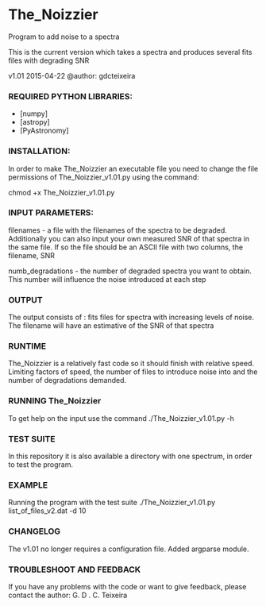 The_Noizzier
============

Program to add noise to a spectra

This is the current version which takes a spectra and produces
several fits files with degrading SNR

v1.01 2015-04-22
@author: gdcteixeira

### REQUIRED PYTHON LIBRARIES:

   * [numpy]
   * [astropy]
   * [PyAstronomy]

### INSTALLATION:

In order to make The_Noizzier an executable file you need to change the 
file permissions of The_Noizzier_v1.01.py using the command:

chmod +x The_Noizzier_v1.01.py

### INPUT PARAMETERS:

filenames - a file with the filenames of the spectra to be degraded. 
Additionally you can also input your own measured SNR of that spectra
in the same file. If so the file should be an ASCII file with two columns,
the filename, SNR

numb_degradations - the number of degraded spectra you want to obtain. This
number will influence the noise introduced at each step


### OUTPUT

The output consists of :
fits files for spectra with increasing levels of noise. The filename will
have an estimative of the SNR of that spectra

### RUNTIME

The_Noizzier is a relatively fast code so it should finish with relative
speed. Limiting factors of speed, the number of files to introduce noise
into and the number of degradations demanded.

### RUNNING The_Noizzier

To get help on the input use the command 
./The_Noizzier_v1.01.py	-h

### TEST SUITE

In this repository it is also available a directory with one spectrum,
in order to test the program.

### EXAMPLE

Running the program with the test suite
./The_Noizzier_v1.01.py list_of_files_v2.dat -d 10

### CHANGELOG

The v1.01 no longer requires a configuration file.
Added argparse module.

### TROUBLESHOOT AND FEEDBACK

If you have any problems with the code or want to give feedback, please contact the author: G. D . C. Teixeira
